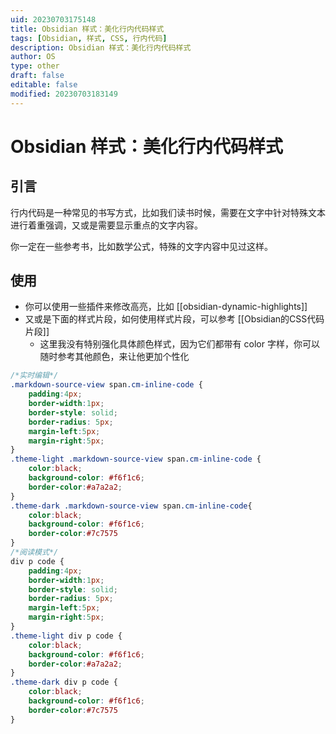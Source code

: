 ```yaml
---
uid: 20230703175148
title: Obsidian 样式：美化行内代码样式
tags: [Obsidian, 样式, CSS, 行内代码]
description: Obsidian 样式：美化行内代码样式
author: OS
type: other
draft: false
editable: false
modified: 20230703183149
---
```


# Obsidian 样式：美化行内代码样式

## 引言

行内代码是一种常见的书写方式，比如我们读书时候，需要在文字中针对特殊文本进行着重强调，又或是需要显示重点的文字内容。

你一定在一些参考书，比如数学公式，特殊的文字内容中见过这样。

## 使用

- 你可以使用一些插件来修改高亮，比如 [[obsidian-dynamic-highlights]]
- 又或是下面的样式片段，如何使用样式片段，可以参考 [[Obsidian的CSS代码片段]]
	- 这里我没有特别强化具体颜色样式，因为它们都带有 color 字样，你可以随时参考其他颜色，来让他更加个性化

```CSS
/*实时编辑*/
.markdown-source-view span.cm-inline-code {
	padding:4px;
	border-width:1px;
	border-style: solid;
	border-radius: 5px;
	margin-left:5px;
	margin-right:5px;	
}
.theme-light .markdown-source-view span.cm-inline-code {
	color:black;
	background-color: #f6f1c6;
	border-color:#a7a2a2;
}
.theme-dark .markdown-source-view span.cm-inline-code{
	color:black;
	background-color: #f6f1c6;
	border-color:#7c7575
}
/*阅读模式*/
div p code {
	padding:4px;
	border-width:1px;
	border-style: solid;
	border-radius: 5px;
	margin-left:5px;
	margin-right:5px;	
}
.theme-light div p code {
	color:black;
	background-color: #f6f1c6;
	border-color:#a7a2a2;
}
.theme-dark div p code {
	color:black;
	background-color: #f6f1c6;
	border-color:#7c7575	
}
```